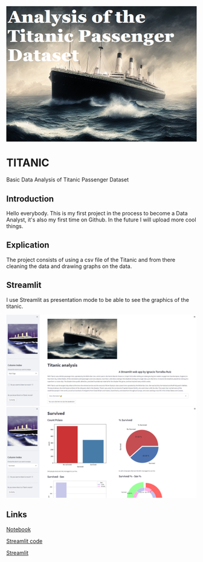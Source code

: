 
<img src="front_page/portada_titanic.PNG" style="display: block; margin: auto;">

  
# TITANIC
Basic Data Analysis of Titanic Passenger Dataset 

## Introduction
Hello everybody.
This is my first project in the process to become a Data Analyst, it's also my first time on Github.
In the future I will upload more cool things.

## Explication
The project consists of using a csv file of the Titanic and from there cleaning the data and drawing graphs on the data.


## Streamlit
I use Streamlit as presentation mode to be able to see the graphics of the titanic.

<img src="Streamlit_1.PNG" width="1000">
<img src="Streamlit_2.PNG" width="1000">

## Links

[Notebook](https://github.com/ntr94/Titanic/blob/main/Titanic_notebook.ipynb)

[Streamlit code](https://github.com/ntr94/Titanic/blob/main/titanic_app.py)

[Streamlit](https://ntr94-madrid-eda-madrid-app-16ynzo.streamlit.app/)
